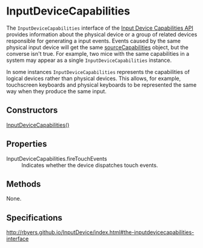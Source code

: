 # InputDeviceCapabilities

The `InputDeviceCapabilities` interface of the [Input Device Capabilities API](InputDeviceCapabilities_API.md) provides information about the physical device or a group of related devices responsible for generating a input events. Events caused by the same physical input device will get the same [sourceCapabilities](UIEvent.sourceCapabilities.md) object, but the converse isn't true. For example, two mice with the same capabilities in a system may appear as a single `InputDeviceCapabilities` instance.

In some instances `InputDeviceCapabilities` represents the capabilities of logical devices rather than physical devices. This allows, for example, touchscreen keyboards and physical keyboards to be represented the same way when they produce the same input.

## Constructors

[InputDeviceCapabilities()](InputDeviceCapabilities_Constructor.md)

## Properties

<dl>
  <dt>InputDeviceCapabilities.fireTouchEvents</dt>
  <dd>Indicates whether the device dispatches touch events.</dd>
</dl>

## Methods

None.

## Specifications

<http://rbyers.github.io/InputDevice/index.html#the-inputdevicecapabilities-interface>
